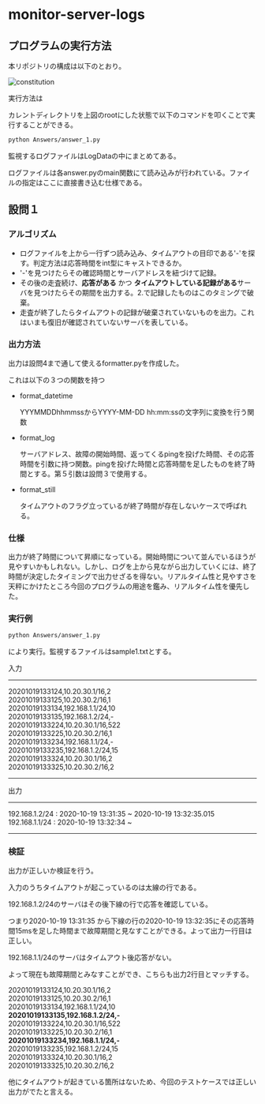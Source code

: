 # monitor-server-logs

## プログラムの実行方法

本リポジトリの構成は以下のとおり。

![constitution](https://user-images.githubusercontent.com/86135975/127794940-fcfba8f2-4526-4fbd-9c48-23ff1538ac48.png)

実行方法は

カレントディレクトリを上図のrootにした状態で以下のコマンドを叩くことで実行することができる。

```bash
python Answers/answer_1.py
```

監視するログファイルはLogDataの中にまとめてある。

ログファイルは各answer.pyのmain関数にて読み込みが行われている。ファイルの指定はここに直接書き込む仕様である。


## 設問１

### アルゴリズム

- ログファイルを上から一行ずつ読み込み、タイムアウトの目印である'-'を探す。判定方法は応答時間をint型にキャストできるか。
- '-'を見つけたらその確認時間とサーバアドレスを紐づけて記録。
- その後の走査続け、**応答がある** かつ **タイムアウトしている記録がある**サーバを見つけたらその期間を出力する。2.で記録したものはこのタミングで破棄。
- 走査が終了したらタイムアウトの記録が破棄されていないものを出力。これはいまも復旧が確認されていないサーバを表している。

### 出力方法

出力は設問4まで通して使えるformatter.pyを作成した。

これは以下の３つの関数を持つ

- format_datetime

    YYYMMDDhhmmssからYYYY-MM-DD hh:mm:ssの文字列に変換を行う関数

- format_log

    サーバアドレス、故障の開始時間、返ってくるpingを投げた時間、その応答時間を引数に持つ関数。pingを投げた時間と応答時間を足したものを終了時間とする。第５引数は設問３で使用する。

- format_still

    タイムアウトのフラグ立っているが終了時間が存在しないケースで呼ばれる。

### 仕様

出力が終了時間について昇順になっている。開始時間について並んでいるほうが見やすいかもしれない。しかし、ログを上から見ながら出力していくには、終了時間が決定したタイミングで出力せざるを得ない。リアルタイム性と見やすさを天秤にかけたところ今回のプログラムの用途を鑑み、リアルタイム性を優先した。

### 実行例

```bash
python Answers/answer_1.py
```

により実行。監視するファイルはsample1.txtとする。

入力

---

20201019133124,10.20.30.1/16,2<br>
20201019133125,10.20.30.2/16,1<br>
20201019133134,192.168.1.1/24,10<br>
20201019133135,192.168.1.2/24,-<br>
20201019133224,10.20.30.1/16,522<br>
20201019133225,10.20.30.2/16,1<br>
20201019133234,192.168.1.1/24,-<br>
20201019133235,192.168.1.2/24,15<br>
20201019133324,10.20.30.1/16,2<br>
20201019133325,10.20.30.2/16,2<br>

---

出力

---

192.168.1.2/24 :   2020-10-19 13:31:35   ~    2020-10-19 13:32:35.015<br>
192.168.1.1/24 :   2020-10-19 13:32:34   ~

---

### 検証

出力が正しいか検証を行う。

入力のうちタイムアウトが起こっているのは太線の行である。

192.168.1.2/24のサーバはその後下線の行で応答を確認している。

つまり2020-10-19 13:31:35 から下線の行の2020-10-19 13:32:35にその応答時間15msを足した時間まで故障期間と見なすことができる。よって出力一行目は正しい。

192.168.1.1/24のサーバはタイムアウト後応答がない。

よって現在も故障期間とみなすことができ、こちらも出力2行目とマッチする。

20201019133124,10.20.30.1/16,2<br>
20201019133125,10.20.30.2/16,1<br>
20201019133134,192.168.1.1/24,10<br>
**20201019133135,192.168.1.2/24,-**<br>
20201019133224,10.20.30.1/16,522<br>
20201019133225,10.20.30.2/16,1<br>
**20201019133234,192.168.1.1/24,-**<br>
20201019133235,192.168.1.2/24,15<br>
20201019133324,10.20.30.1/16,2<br>
20201019133325,10.20.30.2/16,2<br>

他にタイムアウトが起きている箇所はないため、今回のテストケースでは正しい出力がでたと言える。
